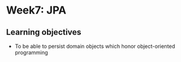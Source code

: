 # Week7: JPA

## Learning objectives

* To be able to persist domain objects which honor object-oriented programming
